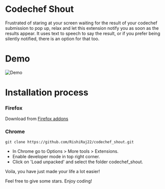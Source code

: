 # Codechef Shout
Frustrated of staring at your screen waiting for the result of your codechef submission to pop up, relax and let this extension notify you as soon as the results appear. It uses text to speech to say the result, or if you prefer being silently notified, there is an option for that too. 

# Demo
![Demo](demo.gif)

# Installation process

### Firefox
Download from [Firefox addons](https://addons.mozilla.org/en-US/firefox/addon/codechef-shout/)

### Chrome
```
git clone https://github.com/RishiRaj22/codechef_shout.git
```
* In Chrome go to Options > More tools > Extensions.
* Enable developer mode in top right corner.
* Click on 'Load unpacked' and select the folder codechef_shout.

Voila, you have just made your life a lot easier!


Feel free to give some stars. Enjoy coding!
